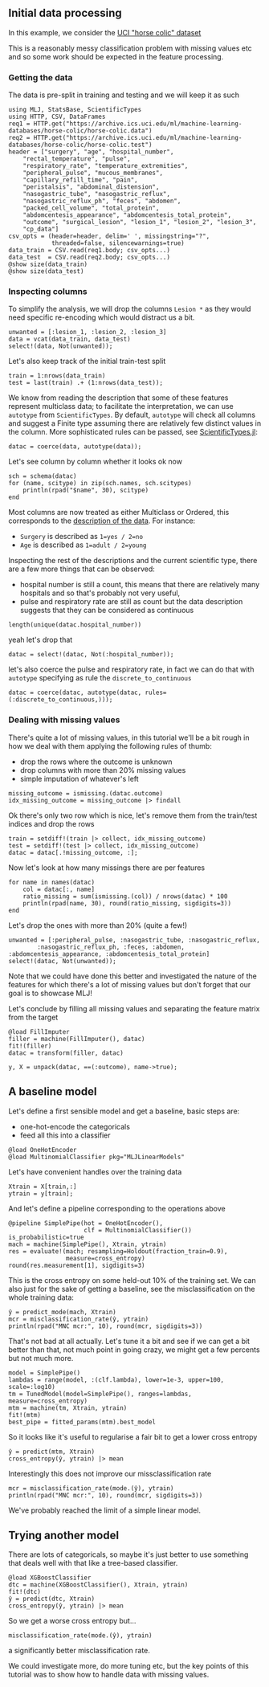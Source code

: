 <!--This file was generated, do not modify it.-->
## Initial data processing

In this example, we consider the [UCI "horse colic" dataset](https://archive.ics.uci.edu/ml/datasets/Horse+Colic)

This is a reasonably messy classification problem with missing values etc and so some work should be expected in the feature processing.

### Getting the data

The data is pre-split in training and testing and we will keep it as such

```julia:ex1
using MLJ, StatsBase, ScientificTypes
using HTTP, CSV, DataFrames
req1 = HTTP.get("https://archive.ics.uci.edu/ml/machine-learning-databases/horse-colic/horse-colic.data")
req2 = HTTP.get("https://archive.ics.uci.edu/ml/machine-learning-databases/horse-colic/horse-colic.test")
header = ["surgery", "age", "hospital_number",
    "rectal_temperature", "pulse",
    "respiratory_rate", "temperature_extremities",
    "peripheral_pulse", "mucous_membranes",
    "capillary_refill_time", "pain",
    "peristalsis", "abdominal_distension",
    "nasogastric_tube", "nasogastric_reflux",
    "nasogastric_reflux_ph", "feces", "abdomen",
    "packed_cell_volume", "total_protein",
    "abdomcentesis_appearance", "abdomcentesis_total_protein",
    "outcome", "surgical_lesion", "lesion_1", "lesion_2", "lesion_3",
    "cp_data"]
csv_opts = (header=header, delim=' ', missingstring="?",
            threaded=false, silencewarnings=true)
data_train = CSV.read(req1.body; csv_opts...)
data_test  = CSV.read(req2.body; csv_opts...)
@show size(data_train)
@show size(data_test)
```

### Inspecting columns

To simplify the analysis, we will drop the columns `Lesion *` as they would need specific re-encoding which would distract us a bit.

```julia:ex2
unwanted = [:lesion_1, :lesion_2, :lesion_3]
data = vcat(data_train, data_test)
select!(data, Not(unwanted));
```

Let's also keep track of the initial train-test split

```julia:ex3
train = 1:nrows(data_train)
test = last(train) .+ (1:nrows(data_test));
```

We know from reading the description that some of these features represent multiclass data; to facilitate the interpretation, we can use `autotype` from `ScientificTypes`.
By default, `autotype` will check all columns and suggest a Finite type assuming there are relatively few distinct values in the column.
More sophisticated rules can be passed, see [ScientificTypes.jl](https://alan-turing-institute.github.io/ScientificTypes.jl/dev/):

```julia:ex4
datac = coerce(data, autotype(data));
```

Let's see column by column whether it looks ok now

```julia:ex5
sch = schema(datac)
for (name, scitype) in zip(sch.names, sch.scitypes)
    println(rpad("$name", 30), scitype)
end
```

Most columns are now treated as either Multiclass or Ordered, this
corresponds to the [description of the data](https://archive.ics.uci.edu/ml/datasets/Horse+Colic). For instance:

- `Surgery` is described as `1=yes / 2=no`
- `Age` is described as `1=adult / 2=young`

Inspecting the rest of the descriptions and the current scientific type,
there are a few more things that can be observed:

- hospital number is still a count, this means that there are relatively many hospitals and so  that's  probably not very useful,
- pulse and respiratory rate are still as count but the data description suggests that they can be considered as continuous

```julia:ex6
length(unique(datac.hospital_number))
```

yeah let's drop that

```julia:ex7
datac = select!(datac, Not(:hospital_number));
```

let's also coerce the pulse and respiratory rate, in fact we can do that with
`autotype` specifying as rule the `discrete_to_continuous`

```julia:ex8
datac = coerce(datac, autotype(datac, rules=(:discrete_to_continuous,)));
```

### Dealing with missing values

There's quite a lot of missing values, in this tutorial we'll be a bit rough in how we deal with them applying the following rules of thumb:

- drop the rows where the outcome is unknown
- drop columns with more than 20% missing values
- simple imputation of whatever's left

```julia:ex9
missing_outcome = ismissing.(datac.outcome)
idx_missing_outcome = missing_outcome |> findall
```

Ok there's only two row which is nice, let's remove them from the train/test indices and drop the rows

```julia:ex10
train = setdiff!(train |> collect, idx_missing_outcome)
test = setdiff!(test |> collect, idx_missing_outcome)
datac = datac[.!missing_outcome, :];
```

Now let's look at how many missings there are per features

```julia:ex11
for name in names(datac)
    col = datac[:, name]
    ratio_missing = sum(ismissing.(col)) / nrows(datac) * 100
    println(rpad(name, 30), round(ratio_missing, sigdigits=3))
end
```

Let's drop the ones with more than 20% (quite a few!)

```julia:ex12
unwanted = [:peripheral_pulse, :nasogastric_tube, :nasogastric_reflux,
        :nasogastric_reflux_ph, :feces, :abdomen, :abdomcentesis_appearance, :abdomcentesis_total_protein]
select!(datac, Not(unwanted));
```

Note that we could have done this better and investigated the nature of the features for which there's a lot of missing values but don't forget that our goal is to showcase MLJ!

Let's conclude by filling all missing values and separating the feature matrix from the  target

```julia:ex13
@load FillImputer
filler = machine(FillImputer(), datac)
fit!(filler)
datac = transform(filler, datac)

y, X = unpack(datac, ==(:outcome), name->true);
```

## A baseline model

Let's define a first sensible model and get a baseline, basic steps are:
- one-hot-encode the categoricals
- feed all this into a classifier

```julia:ex14
@load OneHotEncoder
@load MultinomialClassifier pkg="MLJLinearModels"
```

Let's have convenient handles over the training data

```julia:ex15
Xtrain = X[train,:]
ytrain = y[train];
```

And let's define a pipeline corresponding to the operations above

```julia:ex16
@pipeline SimplePipe(hot = OneHotEncoder(),
                     clf = MultinomialClassifier()) is_probabilistic=true
mach = machine(SimplePipe(), Xtrain, ytrain)
res = evaluate!(mach; resampling=Holdout(fraction_train=0.9),
                measure=cross_entropy)
round(res.measurement[1], sigdigits=3)
```

This is the cross entropy on some held-out 10% of the training set.
We can also just for the sake of getting a baseline, see the misclassification on the whole training data:

```julia:ex17
ŷ = predict_mode(mach, Xtrain)
mcr = misclassification_rate(ŷ, ytrain)
println(rpad("MNC mcr:", 10), round(mcr, sigdigits=3))
```

That's not bad at all actually.
Let's tune it a bit and see if we can get a bit better than that, not much point in going crazy, we might get a few percents but not much more.

```julia:ex18
model = SimplePipe()
lambdas = range(model, :(clf.lambda), lower=1e-3, upper=100, scale=:log10)
tm = TunedModel(model=SimplePipe(), ranges=lambdas, measure=cross_entropy)
mtm = machine(tm, Xtrain, ytrain)
fit!(mtm)
best_pipe = fitted_params(mtm).best_model
```

So it looks like it's useful to regularise a fair bit to get a lower cross entropy

```julia:ex19
ŷ = predict(mtm, Xtrain)
cross_entropy(ŷ, ytrain) |> mean
```

Interestingly this does not improve our missclassification rate

```julia:ex20
mcr = misclassification_rate(mode.(ŷ), ytrain)
println(rpad("MNC mcr:", 10), round(mcr, sigdigits=3))
```

We've probably reached the limit of a simple linear model.

## Trying another model

There are lots of categoricals, so maybe  it's just better to use something that deals well with that like a tree-based classifier.

```julia:ex21
@load XGBoostClassifier
dtc = machine(XGBoostClassifier(), Xtrain, ytrain)
fit!(dtc)
ŷ = predict(dtc, Xtrain)
cross_entropy(ŷ, ytrain) |> mean
```

So we get a worse cross entropy but...

```julia:ex22
misclassification_rate(mode.(ŷ), ytrain)
```

a significantly better misclassification rate.

We could investigate more, do more tuning etc, but the key points of this tutorial was to show how to handle data with missing values.

